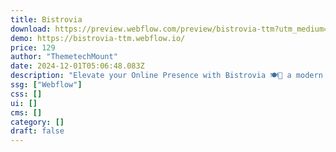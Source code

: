 ```yaml
---
title: Bistrovia
download: https://preview.webflow.com/preview/bistrovia-ttm?utm_medium=preview_link&utm_source=designer&utm_content=bistrovia-ttm&preview=54f9893788fa4b89490bab260dff5dac&workflow=sitePreview
demo: https://bistrovia-ttm.webflow.io/
price: 129
author: "ThemetechMount"
date: 2024-12-01T05:06:48.083Z
description: "Elevate your Online Presence with Bistrovia 🍽️🥘 a modern Webflow Restaurant Template. With stunning designs and powerful features, Bistrovia enables food businesses, restaurants to showcase their brand, present menus and take reservations."
ssg: ["Webflow"]
css: []
ui: []
cms: []
category: []
draft: false
---
```

